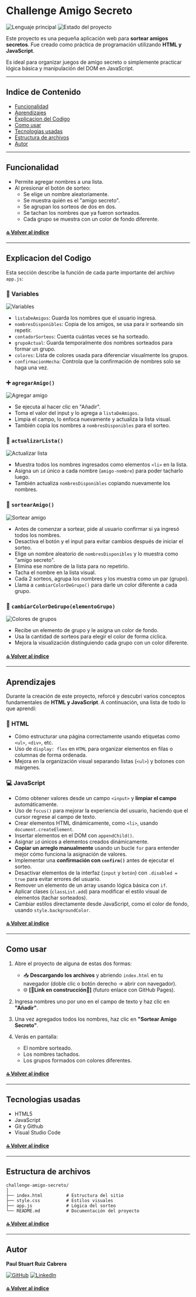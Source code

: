 # Challenge Amigo Secreto 

![Lenguaje principal](https://img.shields.io/badge/JavaScript-ES6-informational) ![Estado del proyecto](https://img.shields.io/badge/estado-en%20progreso-yellow)

Este proyecto es una pequeña aplicación web para **sortear amigos secretos**. Fue creado como práctica de programación utilizando **HTML y JavaScript**.

Es ideal para organizar juegos de amigo secreto o simplemente practicar lógica básica y manipulación del DOM en JavaScript.

---

## Indice de Contenido

- [Funcionalidad](#funcionalidad)
- [Aprendizajes](#aprendizajes)
- [Explicacion del Codigo](#explicacion-del-codigo)
- [Como usar](#como-usar)
- [Tecnologias usadas](#tecnologias-usadas)
- [Estructura de archivos](#estructura-de-archivos)
- [Autor](#autor)

---

## Funcionalidad

- Permite agregar nombres a una lista.
- Al presionar el botón de sorteo:
  - Se elige un nombre aleatoriamente.
  - Se muestra quién es el "amigo secreto".
  - Se agrupan los sorteos de dos en dos.
  - Se tachan los nombres que ya fueron sorteados.
  - Cada grupo se muestra con un color de fondo diferente.

#### [🔝 Volver al índice](#indice-de-contenido)

---

## Explicacion del Codigo

Esta sección describe la función de cada parte importante del archivo `app.js`:

### 🧮 Variables

![Variables](assets/variables.png)

- `listaDeAmigos`: Guarda los nombres que el usuario ingresa.
- `nombresDisponibles`: Copia de los amigos, se usa para ir sorteando sin repetir.
- `contadorSorteos`: Cuenta cuántas veces se ha sorteado.
- `grupoActual`: Guarda temporalmente dos nombres sorteados para formar un grupo.
- `colores`: Lista de colores usada para diferenciar visualmente los grupos.
- `confirmacionHecha`: Controla que la confirmación de nombres solo se haga una vez.

### ➕ `agregarAmigo()`

![Agregar amigo](assets/agregar-amigo.png)

- Se ejecuta al hacer clic en "Añadir".
- Toma el valor del input y lo agrega a `listaDeAmigos`.
- Limpia el campo, lo enfoca nuevamente y actualiza la lista visual.
- También copia los nombres a `nombresDisponibles` para el sorteo.

### 🔄 `actualizarLista()`

![Actualizar lista](assets/actualizar-lista.png)

- Muestra todos los nombres ingresados como elementos `<li>` en la lista.
- Asigna un `id` único a cada nombre (`amigo-nombre`) para poder tacharlo luego.
- También actualiza `nombresDisponibles` copiando nuevamente los nombres.

### 🎲 `sortearAmigo()`

![Sortear amigo](assets/sortear-amigo.png)

- Antes de comenzar a sortear, pide al usuario confirmar si ya ingresó todos los nombres.
- Desactiva el botón y el input para evitar cambios después de iniciar el sorteo.
- Elige un nombre aleatorio de `nombresDisponibles` y lo muestra como "amigo secreto".
- Elimina ese nombre de la lista para no repetirlo.
- Tacha el nombre en la lista visual.
- Cada 2 sorteos, agrupa los nombres y los muestra como un par (grupo).
- Llama a `cambiarColorDeGrupo()` para darle un color diferente a cada grupo.

### 🎨 `cambiarColorDeGrupo(elementoGrupo)`

![Colores de grupos](assets/colores-grupos.png)

- Recibe un elemento de grupo y le asigna un color de fondo.
- Usa la cantidad de sorteos para elegir el color de forma cíclica.
- Mejora la visualización distinguiendo cada grupo con un color diferente.

#### [🔝 Volver al índice](#indice-de-contenido)

---

## Aprendizajes

Durante la creación de este proyecto, reforcé y descubrí varios conceptos fundamentales de **HTML y JavaScript**. A continuación, una lista de todo lo que aprendí:

### 📄 HTML

- Cómo estructurar una página correctamente usando etiquetas como `<ul>`, `<div>`, etc.
- Uso de `display: flex` en ```HTML``` para organizar elementos en filas o columnas de forma ordenada.
- Mejora en la organización visual separando listas (`<ul>`) y botones con márgenes.

### 💻 JavaScript

- Cómo obtener valores desde un campo `<input>` y **limpiar el campo** automáticamente.
- Uso de `focus()` para mejorar la experiencia del usuario, haciendo que el cursor regrese al campo de texto.
- Crear elementos HTML dinámicamente, como `<li>`, usando `document.createElement`.
- Insertar elementos en el DOM con `appendChild()`.
- Asignar `id` únicos a elementos creados dinámicamente.
- **Copiar un arreglo manualmente** usando un bucle `for` para entender mejor cómo funciona la asignación de valores.
- Implementar una **confirmación con `confirm()`** antes de ejecutar el sorteo.
- Desactivar elementos de la interfaz (`input` y `botón`) con `.disabled = true` para evitar errores del usuario.
- Remover un elemento de un array usando lógica básica con `if`.
- Aplicar clases (`classList.add`) para modificar el estilo visual de elementos (tachar sorteados).
- Cambiar estilos directamente desde JavaScript, como el color de fondo, usando `style.backgroundColor`.

#### [🔝 Volver al índice](#indice-de-contenido)

---

## Como usar

1. Abre el proyecto de alguna de estas dos formas:
   - 📥 **Descargando los archivos** y abriendo `index.html` en tu navegador (doble clic o botón derecho → abrir con navegador).
   - 🌐 **[🚧Link en construcción🚧]** (futuro enlace con GitHub Pages).

2. Ingresa nombres uno por uno en el campo de texto y haz clic en **"Añadir"**.

3. Una vez agregados todos los nombres, haz clic en **"Sortear Amigo Secreto"**.

4. Verás en pantalla:
   - El nombre sorteado.
   - Los nombres tachados.
   - Los grupos formados con colores diferentes.

#### [🔝 Volver al índice](#indice-de-contenido)

---

## Tecnologias usadas

- HTML5
- JavaScript
- Git y Github
- Visual Studio Code

#### [🔝 Volver al índice](#indice-de-contenido)

---

## Estructura de archivos

```
challenge-amigo-secreto/
│
├── index.html         # Estructura del sitio
├── style.css          # Estilos visuales
├── app.js             # Lógica del sorteo
└── README.md          # Documentación del proyecto
```

#### [🔝 Volver al índice](#indice-de-contenido)

---

## Autor
**Paul Stuart Ruiz Cabrera** 

 [![GitHub](https://img.shields.io/badge/GitHub-000?style=for-the-badge&logo=github&logoColor=white)](https://github.com/Paulruiz23) [![LinkedIn](https://img.shields.io/badge/LinkedIn-0A66C2?style=for-the-badge&logo=linkedin&logoColor=white)](https://www.linkedin.com/in/paulruiz4227/)

 #### [🔝 Volver al índice](#indice-de-contenido)